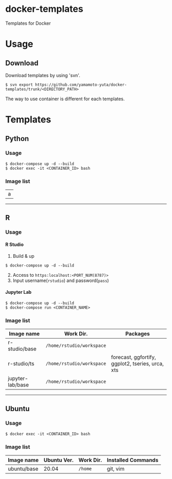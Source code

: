 # docker-templates

Templates for Docker

# Usage

## Download

Download templates by using 'svn'.
```
$ svn export https://github.com/yamamoto-yuta/docker-templates/trunk/<DIRECTORY_PATH>
```

The way to use container is different for each templates.

# Templates

## Python

### Usage

```
$ docker-compose up -d --build
$ docker exec -it <CONTAINER_ID> bash
```

### Image list

<table>
<tr>
<td>a</td>
</tr>
</table>

---

## R

### Usage

#### R Studio

1. Build & up
```
$ docker-compose up -d --build
```

2. Access to `https:localhost:<PORT_NUM(8787)>`
3. Input username(`rstudio`) and password(`pass`)

#### Jupyter Lab

```
$ docker-compose up -d --build
$ docker-compose run <CONTAINER_NAME>
```

### Image list

| Image name        | Work Dir\.                 | Packages                                         |
|-------------------|----------------------------|--------------------------------------------------|
| r\-studio/base    | `/home/rstudio/workspace` |                                                  |
| r\-studio/ts      | `/home/rstudio/workspace` | forecast, ggfortify, ggplot2, tseries, urca, xts |
| jupyter\-lab/base | `/home/rstudio/workspace` |                                                  |

---

## Ubuntu

### Usage

```
$ docker exec -it <CONTAINER_ID> bash
```

### Image list

| Image name | Ubuntu Ver. | Work Dir. | Installed Commands |
| -- | -- | -- | -- |
| ubuntu/base | 20.04 | `/home` | git, vim
